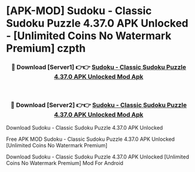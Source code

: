 # [APK-MOD] Sudoku - Classic Sudoku Puzzle 4.37.0 APK Unlocked - [Unlimited Coins No Watermark Premium] czpth



<div align="center">
<h3>🔴 Download [Server1] 👉👉 <a href="https://momento.my/?title=Sudoku_-_Classic_Sudoku_Puzzle_4.37.0_APK_Unlocked">Sudoku - Classic Sudoku Puzzle 4.37.0 APK Unlocked Mod Apk</a></h3><br>

<h3>🔴 Download [Server2] 👉👉 <a href="https://momento.my/?title=Sudoku_-_Classic_Sudoku_Puzzle_4.37.0_APK_Unlocked">Sudoku - Classic Sudoku Puzzle 4.37.0 APK Unlocked Mod Apk</a></h3>
</div>



Download Sudoku - Classic Sudoku Puzzle 4.37.0 APK Unlocked 

Free APK MOD Sudoku - Classic Sudoku Puzzle 4.37.0 APK Unlocked [Unlimited Coins No Watermark Premium]

Download Sudoku - Classic Sudoku Puzzle 4.37.0 APK Unlocked [Unlimited Coins No Watermark Premium] Mod For Android
